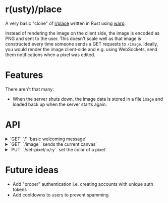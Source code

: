 # r(usty)/place
A very basic "clone" of [r/place](https://www.reddit.com/r/place/) written in Rust using [warp](https://github.com/seanmonstar/warp).

Instead of rendering the image on the client side, the image is encoded as PNG and sent to the user. This doesn't scale well as that image is constructed every time someone sends a GET requests to `/image`. Ideally, you would render the image client-side and e.g. using WebSockets, send them notifications when a pixel was edited.

# Features
There aren't that many:
- When the server shuts down, the image data is stored in a file `image` and loaded back up when the server starts again.

# API
<details>
 <summary>`GET` `/` `basic welcoming message`</summary>

#### Responses
| HTTP code | content-type       | response                                                   |
|-----------|--------------------|------------------------------------------------------------|
| `200`     | `application/json` | `{"code":200,"message":"Welcome to r/place but in Rust!"}` |

#### Example
```
$ curl -X GET http://localhost:3030/
```
</details>

<details>
 <summary>`GET` `/image` `sends the current canvas`</summary>

#### Responses
| HTTP code | content-type | response |
|-----------|--------------|----------|
| `200`     | `image/png`  |          |

#### Example
```
$ curl -X GET http://localhost:3030/image > image.png
```
</details>

<details>
 <summary>`PUT` `/set-pixel/:x/:y` `set the color of a pixel`</summary>

#### Parameters
| name |  type    | data type | description                   |
|------|----------|-----------|-------------------------------|
| `x`  | required | `usize`   | The `x` position of the pixel |
| `y`  | required | `usize`   | The `y` position of the pixel |

#### Body
- max. `Content-Length` is 32 bytes
- `hex_color` has to be string of length 6

```json
{
    "color": hex_color
}
```

Example:
```json
{"color":"FFFFFF"}
```

### Header
| name      |  type    | data type | description                               |
|-----------|----------|-----------|-------------------------------------------|
| `X-Token` | required | `String`  | The "auth" token (has to be set to `abc`) |

#### Responses
| HTTP code | content-type       | response                                             | description                     |
|-----------|--------------------|------------------------------------------------------|---------------------------------|
| `200`     | `application/json` | `{"code":200,"message":"Successfully edited pixel"}` |                                 |
| `400`     | `application/json` | `{"code":400,"message":"MISSING_HEADER: X-Token"}`   |                                 |
| `401`     | `application/json` | `{"code":401,"message":"BAD_AUTH"}`                  | `X-Token` wasn't `abc`          |
| `411`     | `application/json` | `{"code":411,"message":"MISSING_CONTENT_LENGTH"}`    | Missing body                    |
| `413`     | `application/json` | `{"code":413,"message":"PAYLOAD_TOO_LARGE"}`         | Body too big (max. 32 bytes)    |
| `422`     | `application/json` | `{"code":422,"message":"MALFORMED_BODY"}`            | Body couldn't be parsed to JSON |
| `422`     | `application/json` | `{"code":422,"message":"OUT_OF_BOUNDS"}`             | Pixel out of bounds             |
| `422`     | `application/json` | `{"code":422,"message":"INVALID_COLOR"}`             | Invalid hex color               |

#### Example
```
$ curl -X PUT -H "X-Token: abc" -H "Content-Type: application/json" -d "{\"color\":\"ffffff\"}" http://localhost:3030/set-pixel/10/10
```
</details>

# Future ideas
- Add "proper" authentication i.e. creating accounts with unique auth tokens
- Add cooldowns to users to prevent spamming
